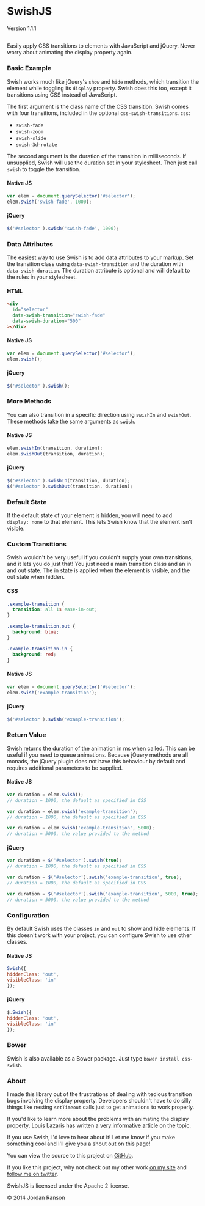 # SwishJS
Version 1.1.1

## 
Easily apply CSS transitions to elements with JavaScript and jQuery. Never worry about animating the display
property again.

### Basic Example

Swish works much like jQuery's `show` and `hide` methods, which transition the element
while toggling its `display` property. Swish does this too, except it transitions using CSS instead
of JavaScript.

The first argument is the class name of the CSS transition. Swish comes with four transitions, included in
the optional `css-swish-transitions.css`:

* `swish-fade`
* `swish-zoom`
* `swish-slide`
* `swish-3d-rotate`

The second argument is the duration of the transition in milliseconds. If unsupplied, Swish will use the duration
set in your stylesheet. Then just call `swish` to toggle the transition.

#### Native JS

```javascript
var elem = document.querySelector('#selector');
elem.swish('swish-fade', 1000);
```

#### jQuery

```javascript
$('#selector').swish('swish-fade', 1000);
```

### Data Attributes

The easiest way to use Swish is to add data attributes to your markup. Set the transition class using
`data‑swish‑transition` and the duration with `data‑swish‑duration`. The duration attribute
is optional and will default to the rules in your stylesheet.

#### HTML

```html
<div
  id="selector"
  data-swish-transition="swish-fade"
  data-swish-duration="500"
></div>
```

#### Native JS

```javascript
var elem = document.querySelector('#selector');
elem.swish();
```

#### jQuery

```javascript
$('#selector').swish();
```

### More Methods

You can also transition in a specific direction using `swishIn` and `swishOut`. These
methods take the same arguments as `swish`.

#### Native JS

```javascript
elem.swishIn(transition, duration);
elem.swishOut(transition, duration);
```

#### jQuery

```javascript
$('#selector').swishIn(transition, duration);
$('#selector').swishOut(transition, duration);
```

### Default State

If the default state of your element is hidden, you will need to add `display: none` to that element.
This lets Swish know that the element isn't visible.

### Custom Transitions

Swish wouldn't be very useful if you couldn't supply your own transitions, and it lets you do just that!
You just need a main transition class and an in and out state. The in state is applied when the element is
visible, and the out state when hidden.

#### CSS

```css
.example-transition {
  transition: all 1s ease-in-out;
}

.example-transition.out {
  background: blue;
}

.example-transition.in {
  background: red;
}
```

#### Native JS

```javascript
var elem = document.querySelector('#selector');
elem.swish('example-transition');
```

#### jQuery

```javascript
$('#selector').swish('example-transition');
```

### Return Value

Swish returns the duration of the animation in ms when called. This can be useful if you need to queue animations. Because jQuery methods are all monads, the jQuery plugin does not have this behaviour by default and requires additional parameters to be supplied.

#### Native JS

```javascript
var duration = elem.swish();
// duration = 1000, the default as specified in CSS

var duration = elem.swish('example-transition');
// duration = 1000, the default as specified in CSS

var duration = elem.swish('example-transition', 5000);
// duration = 5000, the value provided to the method
```

#### jQuery

```javascript
var duration = $('#selector').swish(true);
// duration = 1000, the default as specified in CSS

var duration = $('#selector').swish('example-transition', true);
// duration = 1000, the default as specified in CSS

var duration = $('#selector').swish('example-transition', 5000, true);
// duration = 5000, the value provided to the method
```

### Configuration

By default Swish uses the classes `in` and `out` to show and hide elements. If this
doesn't work with your project, you can configure Swish to use other classes.

#### Native JS

```javascript
Swish({
hiddenClass: 'out',
visibleClass: 'in'
});
```

#### jQuery

```javascript
$.Swish({
hiddenClass: 'out',
visibleClass: 'in'
});
```

### Bower
Swish is also available as a Bower package. Just type `bower install css-swish`.

### About

I made this library out of the frustrations of dealing with tedious transition bugs involving the display
property. Developers shouldn't have to do silly things like nesting `setTimeout` calls just to get
animations to work properly.

If you'd like to learn more about the problems with animating the display property, Louis Lazaris has written
a [very informative article](http://www.impressivewebs.com/animate-display-block-none/)
on the topic.

If you use Swish, I'd love to hear about it! Let me know if you make something cool and I'll give you a shout
out on this page!

You can view the source to this project on [GitHub](https://github.com/jordanranson/css-swish).

If you like this project, why not check out my other work [on my site](//www.jordanranson.com) and
[follow me on twitter](https://twitter.com/jordanranson).

SwishJS is licensed under the Apache 2 license.

&copy; 2014 Jordan Ranson
